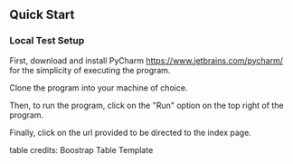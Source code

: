 
## Quick Start
### Local Test Setup
First, download and install PyCharm https://www.jetbrains.com/pycharm/ for the simplicity of executing the program. 

Clone the program into your machine of choice.

Then, to run the program, click on the "Run" option on the top right of the program. 

Finally, click on the url provided to be directed to the index page. 

table credits: Boostrap Table Template
